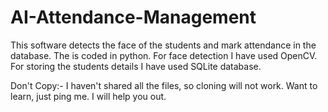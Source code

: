 # AI-Attendance-Management
This software detects the face of the students and mark attendance in the database. The is coded in python. For face detection I have used
OpenCV. For storing the students details I have used SQLite database.

Don't Copy:- I haven't shared all the files, so cloning will not work. Want to learn, just ping me. I will help you out.
